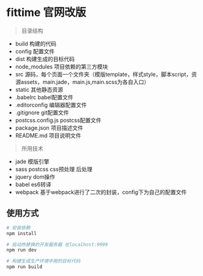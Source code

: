 # fittime 官网改版

> 目录结构
   * build 构建的代码
   * config 配置文件
   * dist 构建生成的目标代码
   * node_modules 项目依赖的第三方模块
   * src 源码，每个页面一个文件夹（模版template，样式style，脚本script，资源assets，main.jade，main.js,main.scss为各自入口）
   * static 其他静态资源  
   * .babelrc babel配置文件
   * .editorconfig 编辑器配置文件
   * .gitignore git配置文件
   * postcss.config.js postcss配置文件
   * package.json 项目描述文件
   * README.md 项目说明文件
   
> 所用技术
   * jade 模版引擎
   * sass postcss css预处理 后处理
   * jquery dom操作
   * babel es6转译
   * webpack 基于webpack进行了二次的封装，config下为自己的配置文件
 
## 使用方式

``` bash
# 安装依赖
npm install

# 启动热替换的开发服务器 在localhost:9999
npm run dev

# 构建生成生产环境中用的目标代码
npm run build

```
